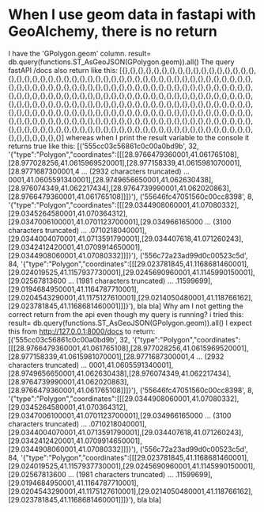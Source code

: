 
# When I use geom data in fastapi with GeoAlchemy, there is no return

I have the 'GPolygon.geom' column.
result= db.query(functions.ST_AsGeoJSON(GPolygon.geom)).all()
The query fastAPI /docs also return like this:
[{},{},{},{},{},{},{},{},{},{},{},{},{},{},{},{},{},{},{},{},{},{},{},{},{},{},{},{},{},{},{},{},{},{},{},{},{},{},{},{},{},{},{},{},{},{},{},{},{},{},{},{},{},{},{},{},{},{},{},{},{},{},{},{},{},{},{},{},{},{},{},{},{},{},{},{},{},{},{},{},{},{},{},{},{},{},{},{},{},{},{},{},{},{},{},{},{},{},{},{},{},{},{},{},{},{},{},{},{},{},{},{},{},{},{},{},{},{},{},{},{},{},{},{},{},{},{},{},{},{},{},{},{},{},{},{},{},{},{},{},{},{},{},{},{},{},{},{},{},{},{},{},{},{},{},{},{},{},{},{},{},{},{},{},{},{},{},{},{},{},{},{},{},{},{},{},{},{},{},{},{},{},{},{},{},{},{},{},{},{},{},{},{},{},{},{},{},{},{},{},{},{},{},{},{},{},{},{},{},{},{},{},{},{},{},{},{},{},{},{},{},{},{},{},{},{},{},{},{},{},{},{},{},{},{},{},{},{},{},{},{}]
whereas when I print the result variable to the console it returns true like this:
[('555cc03c56861c0c00a0bd9b', 32, '{"type":"Polygon","coordinates":[[[28.9766479360001,41.061765108],[28.977028256,41.0615969520001],[28.977158339,41.0615981070001],[28.9771687300001,4 ... (2932 characters truncated) ... 0001,41.0605591340001],[28.9749656650001,41.062630438],[28.976074349,41.062217434],[28.9764739990001,41.062020863],[28.9766479360001,41.061765108]]]}'), ('55646fc47051560c00cc8398', 8, '{"type":"Polygon","coordinates":[[[29.0344908060001,41.07080332],[29.0345264580001,41.070364312],[29.0347006100001,41.0701123700001],[29.034966165000 ... (3100 characters truncated) ... .0710218040001],[29.0344004070001,41.0713591790001],[29.034407618,41.071260243],[29.0342412420001,41.0709914650001],[29.0344908060001,41.07080332]]]}'), ('556c72a23ad99d0c00523c5d', 84, '{"type":"Polygon","coordinates":[[[29.023781845,41.1168681460001],[29.024019525,41.1157937730001],[29.0245690960001,41.1145990150001],[29.02567813600 ... (1981 characters truncated) ... .11599699],[29.0194684950001,41.1164787710001],[29.0204543290001,41.1175127610001],[29.0214050480001,41.118766162],[29.023781845,41.1168681460001]]]}'), bla bla]
Why am I not getting the correct return from the api even though my query is running?
i tried this: result= db.query(functions.ST_AsGeoJSON(GPolygon.geom)).all()
I expect this from http://127.0.0.1:8000/docs to return:
[('555cc03c56861c0c00a0bd9b', 32, '{"type":"Polygon","coordinates":[[[28.9766479360001,41.061765108],[28.977028256,41.0615969520001],[28.977158339,41.0615981070001],[28.9771687300001,4 ... (2932 characters truncated) ... 0001,41.0605591340001],[28.9749656650001,41.062630438],[28.976074349,41.062217434],[28.9764739990001,41.062020863],[28.9766479360001,41.061765108]]]}'), ('55646fc47051560c00cc8398', 8, '{"type":"Polygon","coordinates":[[[29.0344908060001,41.07080332],[29.0345264580001,41.070364312],[29.0347006100001,41.0701123700001],[29.034966165000 ... (3100 characters truncated) ... .0710218040001],[29.0344004070001,41.0713591790001],[29.034407618,41.071260243],[29.0342412420001,41.0709914650001],[29.0344908060001,41.07080332]]]}'), ('556c72a23ad99d0c00523c5d', 84, '{"type":"Polygon","coordinates":[[[29.023781845,41.1168681460001],[29.024019525,41.1157937730001],[29.0245690960001,41.1145990150001],[29.02567813600 ... (1981 characters truncated) ... .11599699],[29.0194684950001,41.1164787710001],[29.0204543290001,41.1175127610001],[29.0214050480001,41.118766162],[29.023781845,41.1168681460001]]]}'), bla bla]

        